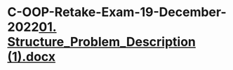 # C-OOP-Retake-Exam-19-December-2022[01. Structure_Problem_Description (1).docx](https://github.com/VasilLozev/C-OOP-Retake-Exam-19-December-2022/files/10259082/01.Structure_Problem_Description.1.docx)
